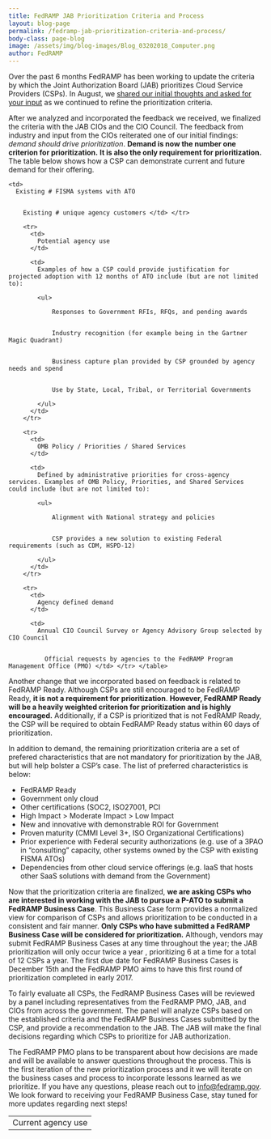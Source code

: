 ```yaml
---
title: FedRAMP JAB Prioritization Criteria and Process
layout: blog-page
permalink: /fedramp-jab-prioritization-criteria-and-process/
body-class: page-blog
image: /assets/img/blog-images/Blog_03202018_Computer.png
author: FedRAMP
---
```

Over the past 6 months FedRAMP has been working to update the criteria by which the Joint Authorization Board (JAB) prioritizes Cloud Service Providers (CSPs). In August, we [shared our initial thoughts and asked for your input](https://www.fedramp.gov/fedramp-jab-prioritization-help-us-shape-who-works-with-the-jab/) as we continued to refine the prioritization criteria.

After we analyzed and incorporated the feedback we received, we finalized the criteria with the JAB CIOs and the CIO Council. The feedback from industry and input from the CIOs reiterated one of our initial findings: _demand should drive prioritization_. **Demand is now the number one criterion for prioritization.** **It is also the only requirement for prioritization.** The table below shows how a CSP can demonstrate current and future demand for their offering.

<table>
  <tr>
    <td>
      Current agency use
    </td>

    <td>
      Existing # FISMA systems with ATO  


        Existing # unique agency customers </td> </tr>

        <tr>
          <td>
            Potential agency use
          </td>

          <td>
            Examples of how a CSP could provide justification for projected adoption with 12 months of ATO include (but are not limited to):

            <ul>

                Responses to Government RFIs, RFQs, and pending awards 


                Industry recognition (for example being in the Gartner Magic Quadrant)


                Business capture plan provided by CSP grounded by agency needs and spend


                Use by State, Local, Tribal, or Territorial Governments

            </ul>
          </td>
        </tr>

        <tr>
          <td>
            OMB Policy / Priorities / Shared Services
          </td>

          <td>
            Defined by administrative priorities for cross-agency services. Examples of OMB Policy, Priorities, and Shared Services could include (but are not limited to):

            <ul>

                Alignment with National strategy and policies


                CSP provides a new solution to existing Federal requirements (such as CDM, HSPD-12)

            </ul>
          </td>
        </tr>

        <tr>
          <td>
            Agency defined demand
          </td>

          <td>
            Annual CIO Council Survey or Agency Advisory Group selected by CIO Council  


              Official requests by agencies to the FedRAMP Program Management Office (PMO) </td> </tr> </table>

Another change that we incorporated based on feedback is related to FedRAMP Ready. Although CSPs are still encouraged to be FedRAMP Ready, **it is not a requirement for prioritization**. **However, FedRAMP Ready will be a heavily weighted criterion for prioritization and is highly encouraged.** Additionally, if a CSP is prioritized that is not FedRAMP Ready, the CSP will be required to obtain FedRAMP Ready status within 60 days of prioritization.

In addition to demand, the remaining prioritization criteria are a set of prefered characteristics that are not mandatory for prioritization by the JAB, but will help bolster a CSP’s case. The list of preferred characteristics is below:

* FedRAMP Ready
* Government only cloud
* Other certifications (SOC2, ISO27001, PCI
* High Impact > Moderate Impact > Low Impact
* New and innovative with demonstrable ROI for Government
* Proven maturity (CMMI Level 3+, ISO Organizational Certifications)
* Prior experience with Federal security authorizations (e.g. use of a 3PAO in “consulting” capacity, other systems owned by the CSP with existing FISMA ATOs)
* Dependencies from other cloud service offerings (e.g. IaaS that hosts other SaaS solutions with demand from the Government)


Now that the prioritization criteria are finalized, **we are asking CSPs who are interested in working with the JAB to pursue a P-ATO to submit a FedRAMP Business Case**. This Business Case form provides a normalized view for comparison of CSPs and allows prioritization to be conducted in a consistent and fair manner. **Only CSPs who have submitted a FedRAMP Business Case will be considered for prioritization.** Although, vendors may submit FedRAMP Business Cases at any time throughout the year; the JAB prioritization will only occur twice a year , prioritizing 6 at a time for a total of 12 CSPs a year. The first due date for FedRAMP Business Cases is December 15th and the FedRAMP PMO aims to have this first round of prioritization completed in early 2017.

To fairly evaluate all CSPs, the FedRAMP Business Cases will be reviewed by a panel including representatives from the FedRAMP PMO, JAB, and CIOs from across the government. The panel will analyze CSPs based on the established criteria and the FedRAMP Business Cases submitted by the CSP, and provide a recommendation to the JAB. The JAB will make the final decisions regarding which CSPs to prioritize for JAB authorization.

The FedRAMP PMO plans to be transparent about how decisions are made and will be available to answer questions throughout the process. This is the first iteration of the new prioritization process and it we will iterate on the business cases and process to incorporate lessons learned as we prioritize. If you have any questions, please reach out to [info@fedramp.gov](mailto:info@fedramp.gov). We look forward to receiving your FedRAMP Business Case, stay tuned for more updates regarding next steps! 

